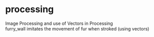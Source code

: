 processing
==========

Image Processing and use of Vectors in Processing <br />
furry_wall imitates the movement of fur when stroked (using vectors)